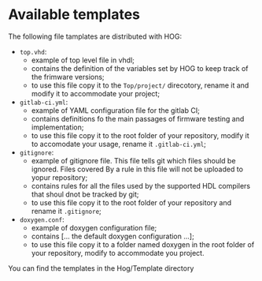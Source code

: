 # Available templates

The following file tamplates are distributed with HOG:
- `top.vhd`:
	* example of top level file in vhdl;
	* contains the definition of the variables set by HOG to keep track of the frimware versions;
	* to use this file copy it to the `Top/project/` direcotory, rename it and modify it to accommodate your project;
- `gitlab-ci.yml`:
	* example of YAML configuration file for the gitlab CI;
	* contains definitions fo the main passages of firmware testing and implementation;
	* to use this file copy it to the root folder of your repository, modify it to accomodate your usage, rename it `.gitlab-ci.yml`;
- `gitignore`:
	* example of gitignore file. This file tells git which files should be ignored. Files covered By a rule in this file will not be uploaded to yopur repository;
	* contains rules for all the files used by the supported HDL compilers that shoul dnot be tracked by git;
	* to use this file copy it to the root folder of your repository and rename it `.gitignore`;
- `doxygen.conf`:
	* example of doxygen configuration file;
	* contains [... the default doxygen configuration ...];
	* to use this file copy it to a folder named doxygen in the root folder of your repository, modify to accommodate you project.

You can find the templates in the Hog/Template directory